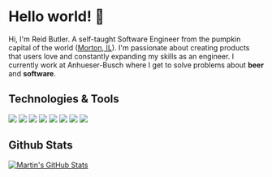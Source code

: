 # Hello world! 👋

Hi, I'm Reid Butler. A self-taught Software Engineer from the pumpkin capital of the world ([Morton, IL](http://local.townsquarepublications.com/illinois/morton/morton1.html)). I'm passionate about creating products that users love and constantly expanding my skills as an engineer. I currently work at Anhueser-Busch where I get to solve problems about **beer** and **software**.

## Technologies & Tools

![](https://img.shields.io/badge/Code-Python-blue)
![](https://img.shields.io/badge/Code-Typescript-blue)
![](https://img.shields.io/badge/Framework-ReactJS-orange)
![](https://img.shields.io/badge/Framework-NestJS-orange)
![](https://img.shields.io/badge/Query-GQL-green)
![](https://img.shields.io/badge/Tools-VSCode-blueviolet)
![](https://img.shields.io/badge/Tools-Azure%20Data%20Studio-blueviolet)
![](https://img.shields.io/badge/Version%20Control-Git-brightgreen)

## Github Stats

<a href="https://github.com/rbutl0215/rbutl0215">
  <img align="center" src="https://github-readme-stats.vercel.app/api?username=rbutl0215&show_icons=true&line_height=27&count_private=true&title_color=ffffff&text_color=c9cacc&icon_color=2bbc8a&bg_color=1d1f21" alt="Martin's GitHub Stats" />
</a>

<!--
**rbutl0215/rbutl0215** is a ✨ _special_ ✨ repository because its `README.md` (this file) appears on your GitHub profile.

Here are some ideas to get you started:

- 🔭 I’m currently working on ...
- 🌱 I’m currently learning ...
- 👯 I’m looking to collaborate on ...
- 🤔 I’m looking for help with ...
- 💬 Ask me about ...
- 📫 How to reach me: ...
- 😄 Pronouns: ...
- ⚡ Fun fact: ...
-->
